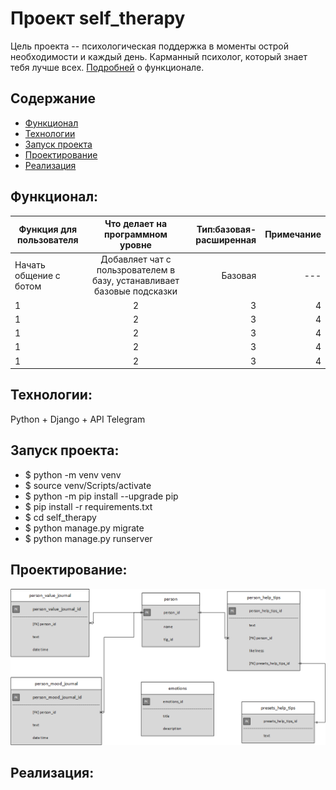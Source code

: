 # Проект self_therapy
Цель проекта -- психологическая поддержка в моменты острой необходимости и каждый день.
Карманный психолог, который знает тебя лучше всех. [Подробней](#функционал) о функционале.

## Содержание
- [Функционал](#функционал)
- [Технологии](#технологии)
- [Запуск проекта](#запуск-проекта)
- [Проектирование](#проектирование)
- [Реализация](#реализация)

## Функционал:
|Функция для пользователя | Что делает на программном уровне | Тип:базовая-расширенная | Примечание |
| ------------- |:------------------:| -----:|-----:|
Начать общение с ботом | Добавляет чат с пользрователем в базу, устанавливает базовые подсказки | Базовая | --- |
|1 | 2 | 3 | 4|
|1 | 2 | 3 | 4|
|1 | 2 | 3 | 4|
|1 | 2 | 3 | 4|
|1 | 2 | 3 | 4|

## Технологии:
Python + Django + API Telegram


## Запуск проекта:
- $ python -m venv venv
- $ source venv/Scripts/activate
- $ python -m pip install --upgrade pip
- $ pip install -r requirements.txt
- $ cd self_therapy
- $ python manage.py migrate
- $ python manage.py runserver


## Проектирование:

![Схема БД](https://github.com/belyashnikovatn/self_therapy/blob/main/self_help_project.png)
<p>


## Реализация:




